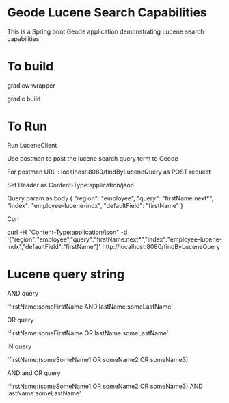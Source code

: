 # Geode Lucene Search Capabilities

This is a Spring boot Geode application demonstrating Lucene search capabilities


# To build

gradlew wrapper

gradle build

# To Run

Run LuceneClient

Use postman to post the lucene search query term to Geode

For postman URL : localhost:8080/findByLuceneQuery as POST request

Set Header as 
Content-Type:application/json 

Query param as body
{
  "region": "employee",
  "query": "firstName:next*",
  "index": "employee-lucene-indx",
  "defaultField": "firstName"
}

Curl 

curl -H "Content-Type:application/json" -d '{"region":"employee","query":"firstName:next*","index":"employee-lucene-indx","defaultField":"firstName"}' http://localhost:8080/findByLuceneQuery

# Lucene query string 

AND query

'firstName:someFirstName AND lastName:someLastName'


OR query

'firstName:someFirstName OR lastName:someLastName'

IN query


'firstName:(someSomeName1 OR someName2 OR someName3)'

AND and OR query

'firstName:(someSomeName1 OR someName2 OR someName3) AND lastName:someLastName'

